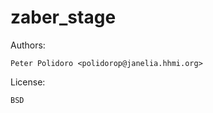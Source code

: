 zaber_stage
===========

Authors:

    Peter Polidoro <polidorop@janelia.hhmi.org>

License:

    BSD

